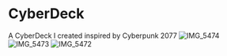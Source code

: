 # CyberDeck
A CyberDeck I created inspired by Cyberpunk 2077 
![IMG_5474](https://user-images.githubusercontent.com/110262380/232896717-dea9b000-05da-46f8-b330-1d2c64309529.jpg)
![IMG_5473](https://user-images.githubusercontent.com/110262380/232896724-a38334b8-7f10-42a9-9c02-56c374cf5d46.jpg)
![IMG_5472](https://user-images.githubusercontent.com/110262380/232896728-e51594df-f852-454b-959f-e07924bba030.jpg)
